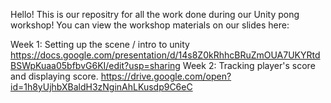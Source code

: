 Hello! This is our repositry for all the work done during our Unity pong workshop!
You can view the workshop materials on our slides here:

Week 1: Setting up the scene / intro to unity
        https://docs.google.com/presentation/d/14s8Z0kRhhcBRuZmOUA7UKYRtdBSWpKuaa05bfbvG6KI/edit?usp=sharing
Week 2: Tracking player's score and displaying score.
        https://drive.google.com/open?id=1h8yUjhbXBaldH3zNginAhLKusdp9C6eC

